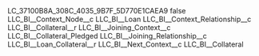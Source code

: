 <?xml version="1.0" encoding="UTF-8"?>
<CustomMetadata xmlns="http://soap.sforce.com/2006/04/metadata" xmlns:xsi="http://www.w3.org/2001/XMLSchema-instance" xmlns:xsd="http://www.w3.org/2001/XMLSchema">
    <label>LC_37100B8A_308C_4035_9B7F_5D770E1CAEA9</label>
    <protected>false</protected>
    <values>
        <field>LLC_BI__Context_Node__c</field>
        <value xsi:type="xsd:string">LLC_BI__Loan</value>
    </values>
    <values>
        <field>LLC_BI__Context_Relationship__c</field>
        <value xsi:type="xsd:string">LLC_BI__Collateral__r</value>
    </values>
    <values>
        <field>LLC_BI__Joining_Context__c</field>
        <value xsi:type="xsd:string">LLC_BI__Collateral_Pledged</value>
    </values>
    <values>
        <field>LLC_BI__Joining_Relationship__c</field>
        <value xsi:type="xsd:string">LLC_BI__Loan_Collateral__r</value>
    </values>
    <values>
        <field>LLC_BI__Next_Context__c</field>
        <value xsi:type="xsd:string">LLC_BI__Collateral</value>
    </values>
</CustomMetadata>
